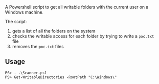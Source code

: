 A Powershell script to get all writable folders with the current user on a Windows machine.

The script:
1. gets a list of all the folders on the system
2. checks the writable access for each folder by trying to write a `poc.txt` file
3. removes the `poc.txt` files

## Usage
```
PS> . .\Scanner.ps1
PS> Get-WritableDirectories -RootPath "C:\Windows\"
```
